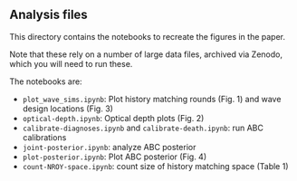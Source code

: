 ## Analysis files

This directory contains the notebooks to recreate the figures in the paper.

Note that these rely on a number of large data files, archived via Zenodo, which you will need to run these.

The notebooks are:
- `plot_wave_sims.ipynb`: Plot history matching rounds (Fig. 1) and wave design locations (Fig. 3)
- `optical-depth.ipynb`: Optical depth plots (Fig. 2)
- `calibrate-diagnoses.ipynb` and `calibrate-death.ipynb`: run ABC calibrations
- `joint-posterior.ipynb`: analyze ABC posterior
- `plot-posterior.ipynb`: Plot ABC posterior (Fig. 4)
- `count-NROY-space.ipynb`: count size of history matching space (Table 1) 